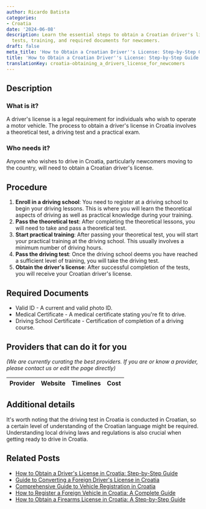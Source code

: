 ```yaml
---
author: Ricardo Batista
categories:
- Croatia
date: '2024-06-08'
description: Learn the essential steps to obtain a Croatian driver's license, including
  tests, training, and required documents for newcomers.
draft: false
meta_title: 'How to Obtain a Croatian Driver''s License: Step-by-Step Guide'
title: 'How to Obtain a Croatian Driver''s License: Step-by-Step Guide'
translationKey: croatia-obtaining_a_drivers_license_for_newcomers
---
```


## Description
### What is it?
A driver's license is a legal requirement for individuals who wish to operate a motor vehicle. The process to obtain a driver's license in Croatia involves a theoretical test, a driving test and a practical exam.

### Who needs it?
Anyone who wishes to drive in Croatia, particularly newcomers moving to the country, will need to obtain a Croatian driver's license.

## Procedure
1. **Enroll in a driving school**: You need to register at a driving school to begin your driving lessons. This is where you will learn the theoretical aspects of driving as well as practical knowledge during your training.
2. **Pass the theoretical test**: After completing the theoretical lessons, you will need to take and pass a theoretical test.
3. **Start practical training**: After passing your theoretical test, you will start your practical training at the driving school. This usually involves a minimum number of driving hours.
4. **Pass the driving test**: Once the driving school deems you have reached a sufficient level of training, you will take the driving test.
5. **Obtain the driver's license**: After successful completion of the tests, you will receive your Croatian driver's license.

## Required Documents
- Valid ID - A current and valid photo ID.
- Medical Certificate - A medical certificate stating you're fit to drive.
- Driving School Certificate - Certification of completion of a driving course.

## Providers that can do it for you

_(We are currently curating the best providers. If you are or know a provider, please contact us or edit the page directly)_

| Provider        |     Website     |     Timelines    |       Cost      |
| :-------------: | :-------------: |  :-------------: | :-------------: |

## Additional details
It's worth noting that the driving test in Croatia is conducted in Croatian, so a certain level of understanding of the Croatian language might be required. Understanding local driving laws and regulations is also crucial when getting ready to drive in Croatia.



## Related Posts

- [How to Obtain a Driver's License in Croatia: Step-by-Step Guide](https://tramitit.com/guides/croatia/issuance_of_drivers_license/)
- [Guide to Converting a Foreign Driver's License in Croatia](https://tramitit.com/guides/croatia/change_of_drivers_license_for_foreigners/)
- [Comprehensive Guide to Vehicle Registration in Croatia](https://tramitit.com/guides/croatia/vehicle_registration/)
- [How to Register a Foreign Vehicle in Croatia: A Complete Guide](https://tramitit.com/guides/croatia/registration_of_foreign_vehicles/)
- [How to Obtain a Firearms License in Croatia: A Step-by-Step Guide](https://tramitit.com/guides/croatia/obtaining_a_firearms_license/)